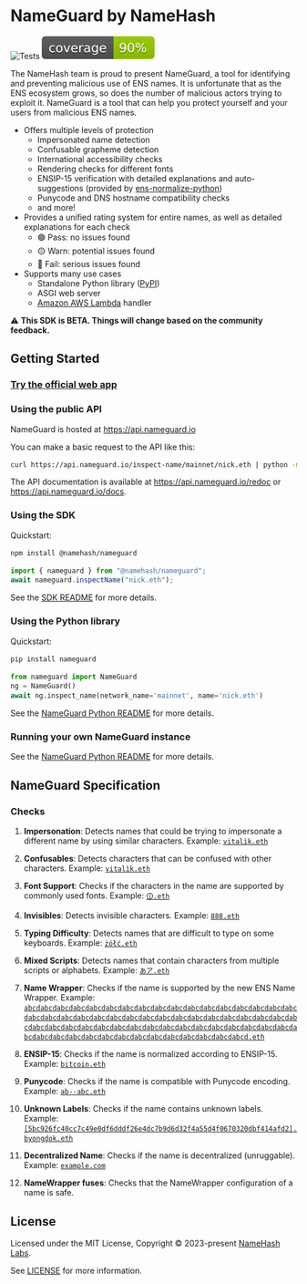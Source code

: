 # NameGuard by NameHash

![Tests](https://github.com/namehash/nameguard/actions/workflows/ci_api.yml/badge.svg?branch=main)
![Coverage](https://raw.githubusercontent.com/namehash/nameguard/main/coverage_badge.svg)

The NameHash team is proud to present NameGuard, a tool for identifying and preventing malicious use of ENS names.
It is unfortunate that as the ENS ecosystem grows, so does the number of malicious actors trying to exploit it.
NameGuard is a tool that can help you protect yourself and your users from malicious ENS names.

- Offers multiple levels of protection
  - Impersonated name detection
  - Confusable grapheme detection
  - International accessibility checks
  - Rendering checks for different fonts
  - ENSIP-15 verification with detailed explanations and auto-suggestions (provided by [ens-normalize-python](https://github.com/namehash/ens-normalize-python))
  - Punycode and DNS hostname compatibility checks
  - and more!
- Provides a unified rating system for entire names, as well as detailed explanations for each check
  - :green_circle: Pass: no issues found
  - :yellow_circle: Warn: potential issues found
  - :red_circle: Fail: serious issues found
- Supports many use cases
  - Standalone Python library ([PyPI](https://pypi.org/project/nameguard/))
  - ASGI web server
  - [Amazon AWS Lambda](https://aws.amazon.com/lambda/) handler

⚠️ **This SDK is BETA. Things will change based on the community feedback.**

## Getting Started

### [Try the official web app](https://nameguard.io)

### Using the public API

NameGuard is hosted at <https://api.nameguard.io>

You can make a basic request to the API like this:

```bash
curl https://api.nameguard.io/inspect-name/mainnet/nick.eth | python -m json.tool
```

The API documentation is available at <https://api.nameguard.io/redoc> or <https://api.nameguard.io/docs>.

### Using the SDK

Quickstart:

```bash
npm install @namehash/nameguard
```

```ts
import { nameguard } from "@namehash/nameguard";
await nameguard.inspectName("nick.eth");
```

See the [SDK README](./packages/sdk/README.md) for more details.

### Using the Python library

Quickstart:

```bash
pip install nameguard
```

```python
from nameguard import NameGuard
ng = NameGuard()
await ng.inspect_name(network_name='mainnet', name='nick.eth')
```

See the [NameGuard Python README](./api/README.md) for more details.

### Running your own NameGuard instance

See the [NameGuard Python README](./api/README.md) for more details.

## NameGuard Specification

### Checks

1. **Impersonation**: Detects names that could be trying to impersonate a different name by using similar characters. Example: [`vitalìk.eth`](https://nameguard.io/inspect/vitalìk.eth)

2. **Confusables**: Detects characters that can be confused with other characters. Example: [`vitalìk.eth`](https://nameguard.io/inspect/vitalìk.eth)

3. **Font Support**: Checks if the characters in the name are supported by commonly used fonts. Example: [`🛈.eth`](https://nameguard.io/inspect/🛈.eth)

4. **Invisibles**: Detects invisible characters. Example: [`888‍‍.eth`](https://nameguard.io/inspect/888‍‍.eth)

5. **Typing Difficulty**: Detects names that are difficult to type on some keyboards. Example: [`żółć.eth`](https://nameguard.io/inspect/żółć.eth)

6. **Mixed Scripts**: Detects names that contain characters from multiple scripts or alphabets. Example: [`あア.eth`](https://www.nameguard.io/inspect/あア.eth)

7. **Name Wrapper**: Checks if the name is supported by the new ENS Name Wrapper. Example: [`abcdabcdabcdabcdabcdabcdabcdabcdabcdabcdabcdabcdabcdabcdabcdabcdabcdabcdabcdabcdabcdabcdabcdabcdabcdabcdabcdabcdabcdabcdabcdabcdabcdabcdabcdabcdabcdabcdabcdabcdabcdabcdabcdabcdabcdabcdabcdabcdabcdabcdabcdabcdabcdabcdabcdabcdabcdabcdabcdabcdabcdabcdabcdabcd.eth`](https://nameguard.io/inspect/abcdabcdabcdabcdabcdabcdabcdabcdabcdabcdabcdabcdabcdabcdabcdabcdabcdabcdabcdabcdabcdabcdabcdabcdabcdabcdabcdabcdabcdabcdabcdabcdabcdabcdabcdabcdabcdabcdabcdabcdabcdabcdabcdabcdabcdabcdabcdabcdabcdabcdabcdabcdabcdabcdabcdabcdabcdabcdabcdabcdabcdabcdabcdabcd.eth)

8. **ENSIP-15**: Checks if the name is normalized according to ENSIP-15. Example: [`bitсoin.eth`](https://nameguard.io/inspect/bitсoin.eth)

9. **Punycode**: Checks if the name is compatible with Punycode encoding. Example: [`ab--abc.eth`](https://www.nameguard.io/inspect/ab--abc.eth)

10. **Unknown Labels**: Checks if the name contains unknown labels. Example: [`[5bc926fc40cc7c49e0df6dddf26e4dc7b9d6d32f4a55d4f0670320dbf414afd2].byongdok.eth`](https://nameguard.io/inspect/[5bc926fc40cc7c49e0df6dddf26e4dc7b9d6d32f4a55d4f0670320dbf414afd2].byongdok.eth)

11. **Decentralized Name**: Checks if the name is decentralized (unruggable). Example: [`example.com`](https://www.nameguard.io/inspect/example.com)

12. **NameWrapper fuses**: Checks that the NameWrapper configuration of a name is safe.

## License

Licensed under the MIT License, Copyright © 2023-present [NameHash Labs](https://namehashlabs.org).

See [LICENSE](./LICENSE) for more information.
